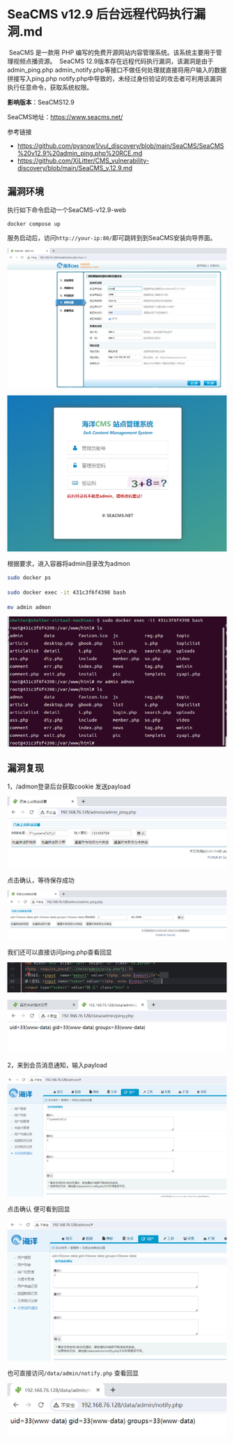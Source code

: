 # SeaCMS v12.9 后台远程代码执行漏洞.md

​	SeaCMS 是一款用 PHP 编写的免费开源网站内容管理系统。该系统主要用于管理视频点播资源。
​	SeaCMS 12.9版本存在远程代码执行漏洞，该漏洞是由于admin_ping.php admin_notify.php等接口不做任何处理就直接将用户输入的数据拼接写入ping.php notify.php中导致的，未经过身份验证的攻击者可利用该漏洞执行任意命令，获取系统权限。

**影响版本**：SeaCMS12.9

SeaCMS地址：https://www.seacms.net/

参考链接

- https://github.com/pysnow1/vul_discovery/blob/main/SeaCMS/SeaCMS%20v12.9%20admin_ping.php%20RCE.md
- https://github.com/XiLitter/CMS_vulnerability-discovery/blob/main/SeaCMS_v.12.9.md

## 漏洞环境

执行如下命令启动一个SeaCMS-v12.9-web

```
docker compose up 
```

服务启动后，访问`http://your-ip:80/`即可跳转到到SeaCMS安装向导界面。

![1](./1.png)

![image-20240915111523261](./2.png)

根据要求，进入容器将admin目录改为admon

```bash
sudo docker ps

sudo docker exec -it 431c3f6f4398 bash

mv admin admon
```

![image-20240915111936810](./3.png)

## 漏洞复现

1，/admon登录后台获取cookie 发送payload

![image-20240915112644708](./4.png)

点击确认，等待保存成功

![image-20240915112815179](./5.png)

我们还可以直接访问ping.php查看回显

![image-20240915113137023](./6.png)

![image-20240915113308889](./7.png)

2，来到会员消息通知，输入payload

![image-20240915114105729](./8.png)

点击确认 便可看到回显

![image-20240915114150054](./9.png)

也可直接访问`/data/admin/notify.php` 查看回显

![image-20240915114252870](./10.png)